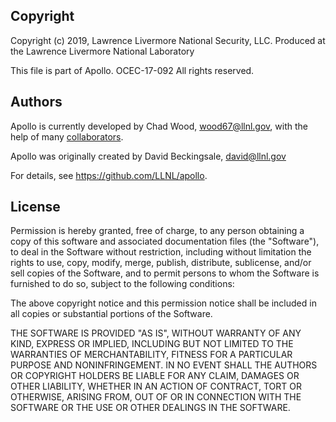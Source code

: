 ## Copyright

Copyright (c) 2019, Lawrence Livermore National Security, LLC.
Produced at the Lawrence Livermore National Laboratory

This file is part of Apollo.
OCEC-17-092
All rights reserved.

## Authors

Apollo is currently developed by Chad Wood, wood67@llnl.gov, with the help
of many [collaborators](https://github.com/LLNL/apollo/graphs/contributors).

Apollo was originally created by David Beckingsale, david@llnl.gov

For details, see https://github.com/LLNL/apollo.

## License

Permission is hereby granted, free of charge, to any person obtaining
a copy of this software and associated documentation files (the "Software"),
to deal in the Software without restriction, including without limitation
the rights to use, copy, modify, merge, publish, distribute, sublicense,
and/or sell copies of the Software, and to permit persons to whom the
Software is furnished to do so, subject to the following conditions:

The above copyright notice and this permission notice shall be included in
all copies or substantial portions of the Software.

THE SOFTWARE IS PROVIDED "AS IS", WITHOUT WARRANTY OF ANY KIND, EXPRESS OR
IMPLIED, INCLUDING BUT NOT LIMITED TO THE WARRANTIES OF MERCHANTABILITY,
FITNESS FOR A PARTICULAR PURPOSE AND NONINFRINGEMENT. IN NO EVENT SHALL THE
AUTHORS OR COPYRIGHT HOLDERS BE LIABLE FOR ANY CLAIM, DAMAGES OR OTHER
LIABILITY, WHETHER IN AN ACTION OF CONTRACT, TORT OR OTHERWISE, ARISING
FROM, OUT OF OR IN CONNECTION WITH THE SOFTWARE OR THE USE OR OTHER
DEALINGS IN THE SOFTWARE.
